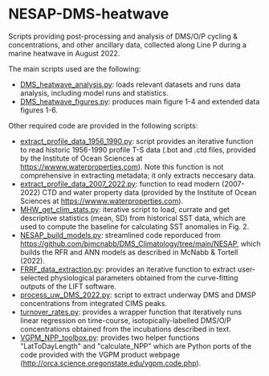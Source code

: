 # NESAP-DMS-heatwave
Scripts providing post-processing and analysis of DMS/O/P cycling & concentrations, and other ancillary data, collected along Line P during a marine heatwave in August 2022.

The main scripts used are the following:
- <ins>DMS_heatwave_analysis.py</ins>: loads relevant datasets and runs data analysis, including model runs and statistics.
- <ins>DMS_heatwave_figures.py</ins>: produces main figure 1-4 and extended data figures 1-6.

Other required code are provided in the following scripts:
- <ins>extract_profile_data_1956_1990.py</ins>: script provides an iterative function to read historic 1956-1990 profile T-S data (.bot and .ctd files, provided by the Institute of Ocean Sciences at https://wwww.waterproperties.com). Note this function is not comprehensive in extracting metadata; it only extracts neccesary data.
- <ins>extract_profile_data_2007_2022.py</ins>: function to read modern (2007-2022) CTD and water property data (provided by the Institute of Ocean Sciences at https://wwww.waterproperties.com).
- <ins>MHW_get_clim_stats.py</ins>: iterative script to load, currate and get descriptive statistics (mean, SD) from historical SST data, which are used to compute the baseline for calculating SST anomalies in Fig. 2.
- <ins>NESAP_build_models.py</ins>: streamlined code reporduced from https://github.com/bjmcnabb/DMS_Climatology/tree/main/NESAP, which builds the RFR and ANN models as described in McNabb & Tortell (2022).
- <ins>FRRF_data_extraction.py</ins>: provides an iterative function to extract user-selected physiological parameters obtained from the curve-fitting outputs of the LIFT software.
- <ins>process_uw_DMS_2022.py</ins>: script to extract underway DMS and DMSP concentrations from integrated CIMS peaks. 
- <ins>turnover_rates.py</ins>: provides a wrapper function that iteratively runs linear regression on time-course, isotopically-labelled DMS/O/P concentrations obtained from the incubations described in text.
- <ins>VGPM_NPP_toolbox.py</ins>: provides two helper functions "LatToDayLength" and "calculate_NPP" which are Python ports of the code provided with the VGPM product webpage (http://orca.science.oregonstate.edu/vgpm.code.php).



